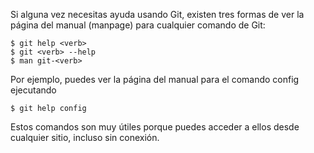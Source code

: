 Si alguna vez necesitas ayuda usando Git, existen tres formas de ver la página del manual (manpage) para cualquier comando de Git:

```console
$ git help <verb>
$ git <verb> --help
$ man git-<verb>
```

Por ejemplo, puedes ver la página del manual para el comando config ejecutando

```console
$ git help config
```

Estos comandos son muy útiles porque puedes acceder a ellos desde cualquier sitio, incluso sin conexión.